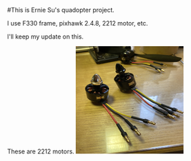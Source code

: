 #This is Ernie Su's quadopter project.

I use F330 frame, pixhawk 2.4.8, 2212 motor, etc.

I'll keep my update on this. 


These are 2212 motors.
<img src ="https://github.com/Ernie-Su/Quadcopter_F330/blob/master/Image/2212_motor_1.JPG" width="250" height="250">

